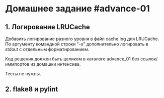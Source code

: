 # Домашнее задание #advance-01

## 1. Логирование LRUCache

Добавить логирование разного уровня в файл cache.log для LRUCache.
По аргументу командной строки "-s" дополнительно логировать в stdout с отдельным форматированием.

Код решения должен быть целиком в каталоге advance_01 без ссылок/иммпортов из домашки интенсива.

Тесты не нужны.

## 2. flake8 и pylint
